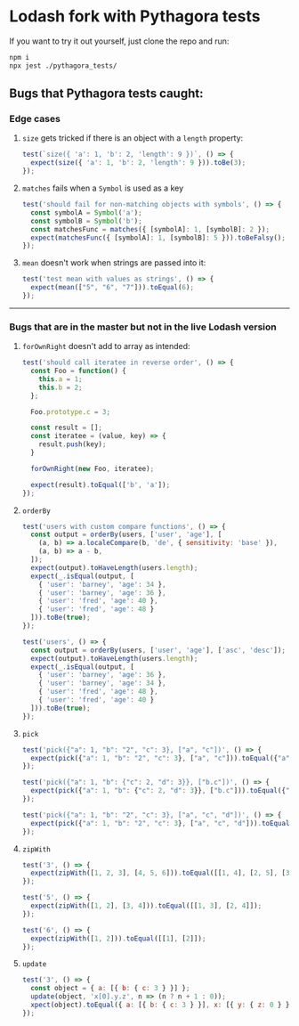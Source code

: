 # Lodash fork with Pythagora tests

If you want to try it out yourself, just clone the repo and run:
```bash
npm i
npx jest ./pythagora_tests/
```

## Bugs that Pythagora tests caught:

### Edge cases
1. `size` gets tricked if there is an object with a `length` property:
    ```javascript
    test(`size({ 'a': 1, 'b': 2, 'length': 9 })`, () => {
      expect(size({ 'a': 1, 'b': 2, 'length': 9 })).toBe(3);
    });
    ```

2. `matches` fails when a `Symbol` is used as a key
    ```javascript
    test('should fail for non-matching objects with symbols', () => {
      const symbolA = Symbol('a');
      const symbolB = Symbol('b');
      const matchesFunc = matches({ [symbolA]: 1, [symbolB]: 2 });
      expect(matchesFunc({ [symbolA]: 1, [symbolB]: 5 })).toBeFalsy();
    });
    ```

3. `mean` doesn't work when strings are passed into it:
    ```javascript
    test('test mean with values as strings', () => {
      expect(mean(["5", "6", "7"])).toEqual(6);
    });
   ```
---

### Bugs that are in the master but not in the live Lodash version
1. `forOwnRight` doesn't add to array as intended:
    ```javascript
    test('should call iteratee in reverse order', () => {
      const Foo = function() {
        this.a = 1;
        this.b = 2;
      };

      Foo.prototype.c = 3;

      const result = [];
      const iteratee = (value, key) => {
        result.push(key);
      }

      forOwnRight(new Foo, iteratee);

      expect(result).toEqual(['b', 'a']);
    });
    ```

2. `orderBy`
    ```javascript
    test('users with custom compare functions', () => {
      const output = orderBy(users, ['user', 'age'], [
        (a, b) => a.localeCompare(b, 'de', { sensitivity: 'base' }),
        (a, b) => a - b,
      ]);
      expect(output).toHaveLength(users.length);
      expect(_.isEqual(output, [
        { 'user': 'barney', 'age': 34 },
        { 'user': 'barney', 'age': 36 },
        { 'user': 'fred', 'age': 40 },
        { 'user': 'fred', 'age': 48 }
      ])).toBe(true);
    });

    test('users', () => {
      const output = orderBy(users, ['user', 'age'], ['asc', 'desc']);
      expect(output).toHaveLength(users.length);
      expect(_.isEqual(output, [
        { 'user': 'barney', 'age': 36 },
        { 'user': 'barney', 'age': 34 },
        { 'user': 'fred', 'age': 48 },
        { 'user': 'fred', 'age': 40 }
      ])).toBe(true);
    });
    ```

3. `pick`
    ```javascript
    test('pick({"a": 1, "b": "2", "c": 3}, ["a", "c"])', () => {
      expect(pick({"a": 1, "b": "2", "c": 3}, ["a", "c"])).toEqual({"a": 1, "c": 3});
    });

    test('pick({"a": 1, "b": {"c": 2, "d": 3}}, ["b.c"])', () => {
      expect(pick({"a": 1, "b": {"c": 2, "d": 3}}, ["b.c"])).toEqual({"b": {"c": 2}});
    });

    test('pick({"a": 1, "b": "2", "c": 3}, ["a", "c", "d"])', () => {
      expect(pick({"a": 1, "b": "2", "c": 3}, ["a", "c", "d"])).toEqual({"a": 1, "c": 3});
    });
    ```

4. `zipWith`
    ```javascript
    test('3', () => {
      expect(zipWith([1, 2, 3], [4, 5, 6])).toEqual([[1, 4], [2, 5], [3, 6]]);
    });

    test('5', () => {
      expect(zipWith([1, 2], [3, 4])).toEqual([[1, 3], [2, 4]]);
    });

    test('6', () => {
      expect(zipWith([1, 2])).toEqual([[1], [2]]);
    });
    ```

5. `update`
    ```javascript
    test('3', () => {
      const object = { a: [{ b: { c: 3 } }] };
      update(object, 'x[0].y.z', n => (n ? n + 1 : 0));
      xpect(object).toEqual({ a: [{ b: { c: 3 } }], x: [{ y: { z: 0 } }] });
    });
   ```
